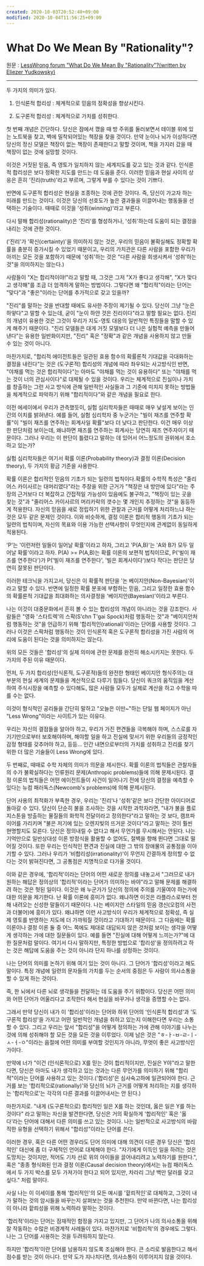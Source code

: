 ```yaml
---
created: 2020-10-03T20:52:40+09:00
modified: 2020-10-04T11:56:25+09:00
---
```


# What Do We Mean By "Rationality"?

원문 : [LessWrong forum "What Do We Mean By "Rationality"?(written by Eliezer Yudkowsky)](https://www.lesswrong.com/posts/RcZCwxFiZzE6X7nsv/what-do-we-mean-by-rationality-1)

-----------------

 
두 가지의 의미가 있다.

1. 인식론적 합리성 : 체계적으로 믿음의 정확성을 향상시킨다.

2. 도구론적 합리성 : 체계적으로 가치를 성취한다.

첫 번째 개념은 간단하다. 당신은 잠에서 깼을 때 방 주위를 둘러보면서 테이블 위에 있는 노트북을 찾고, 벽에 밀착되어있는 책장을 찾을 것이다. 만약 눈이나 뇌가 이상하다면 당신의 정신 모델은 책장이 없는 책장이 존재한다고 말할 것이며, 책을 가지러 갔을 때 책장이 없는 것에 실망할 것이다.

이것은 거짓된 믿음, 즉 영토가 일치하지 않는 세계지도를 갖고 있는 것과 같다. 인식론적 합리성은 보다 정확한 지도를 만드는 데 도움을 준다. 이러한 믿음과 현실 사이의 상응은 흔히 '진리(truth)'라고 부르며, 그렇게 부를 수 있다는 것이 기쁘다.

반면에 도구론적 합리성은 현실을 조종하는 것에 관한 것이다. 즉, 당신이 가고자 하는 미래를 만드는 것이다. 이것은 당신의 선호도가 높은 결과들을 이끌어내는 행동들을 선택하는 기술이다. 때때로 이것을 '성취(winning)'라고 부른다.

다시 말해 합리성(rationality)은 '진리'를 형성하거나, '성취'하는데 도움이 되는 결정을 내리는 것에 관한 것이다.

('진리'가 '확신(certainty)'을 의미하지 않는 것은, 우리의 믿음이 불확실해도 정확할 확률을 충분히 증가시킬 수 있었기 때문이고, 우리의 가치관은 다른 사람을 포함한 우리가 아끼는 모든 것을 포함하기 때문에 '성취'하는 것은 "다른 사람을 희생시켜서 '성취'하는 것"을 의미하지는 않는다.)

사람들이 "X는 합리적이야!"라고 말할 때, 그것은 그저 "X가 좋다고 생각해", "X가 맞다고 생각해"를 조금 더 엄격하게 말하는 방법이다. 그렇다면 왜 "합리적"이라는 단어는 "맞다"과 "좋은"이라는 단어를 추가적으로 갖고 있을까?

"진리"를 말하는 것을 반대할 때에도 유사한 주장이 제기될 수 있다. 당신이 그냥 "눈은 하얗다"고 말할 수 있는데, 굳이 "눈이 하얀 것은 진리이다"라고 말할 필요는 없다. 진리의 개념이 유용한 것은 그것이 우리가 지도-영토 대응의 일반적인 특징들을 말할 수 있게 해주기 때문이다. "진리 모델들은 대게 거짓 모델보다 더 나은 실험적 예측을 만들어낸다"는 유용한 일반화이지만, "진리" 혹은 "정확"과 같은 개념을 사용하지 않고 만들 수 있는 것이 아니다.

마찬가지로, "합리적 에이전트들은 일관된 효용 함수의 확률론적 기대값을 극대화하는 결정을 내린다"는 것은 (도구론적) 합리성의 개념에 따라 좌우되는 사고방식인 반면, "야채를 먹는 것은 합리적이다"는 아마도 "야채를 먹는 것이 유용하다" 또는 "야채를 먹는 것이 너의 관심사이다"로 대체될 수 있을 것이다. 우리는 체계적으로 진실이나 가치를 창출하는 그런 사고 방식에 관해 일반적인 사실들과 그 기준에 미치지 못하는 방법들을 체계적으로 파악하기 위해 "합리적이다"와 같은 개념을 필요로 한다.

이전 에세이에서 우리가 관측했듯이, 실험 심리학자들은 때때로 매우 낯설게 보이는 인간의 이치를 밝혀낸다. 예를 들어, 실험 심리학자 중 누군가는 "빌이 재즈를 연주할 확률"이 "빌이 재즈를 연주하는 회계사일 확률"보다 더 낮다고 판단한다. 이건 매우 이상한 판단처럼 보이는데, 왜냐하면 재즈를 연주하는 회계사는 당연히 재즈 연주자이기 때문이다. 그러나 우리는 이 판단이 틀렸다고 말하는 데 있어서 어느정도의 권위에서 호소하고 있는가?

실험 심리학자들은 여기서 확률 이론(Probability theory)과 결정 이론(Decision theory), 두 가지의 황금 기준을 사용한다.

확률 이론은 합리적인 믿음의 기초가 되는 일련의 법칙이다.확률의 수학적 특성은 "줄리어스 카이사르는 대머리였다"라는 주장을 위한 근거가 "책장은 내 방안에 있다"라는 주장의 근거보다 더 복잡하고 간접적일 가능성이 있음에도 불구하고, "책장이 있는 곳을 찾는 것"과 "줄리어스 카이사르의 머리카락의 갯수는 몇 개인지 추정하는 것"을 동등하게 적용한다. 자신의 믿음을 새로 정립하기 위한 관찰과 근거를 어떻게 처리하느냐 하는 것은 모두 같은 문제인 것이다. 이와 비슷하게, 결정 이론은 합리적 행동의 기초가 되는 일련의 법칙이며, 자신의 목표와 이용 가능한 선택사항이 무엇인지에 관계없이 동일하게 적용된다.

'P'는 '이런저런 일들이 일어날 확률'이라고 하자, 그리고 'P(A,B)'는 'A와 B가 모두 일어날 확률'이라고 하자. P(A) >= P(A,B)는 확률 이론의 보편적 법칙이므로, P('빌이 재즈를 연주한다')가 P('빌이 재즈를 연주한다', '빌은 회계사이다')보다 작다는 판단은 당연히 잘못된 판단이다.

이러한 테크닉을 가지고서, 당신은 이 확률적 판단을 '논 베이지안(Non-Bayesian)'이라고 말할 수 있다. 반면에 일정한 확률 분포에 부합하는 믿음, 그리고 일정한 효용 함수의 확률론적 기대값을 최대화하는 의사결정을 '베이지안(Bayesian)'이라고 부른다.

나는 이것이 대중문화에서 흔히 볼 수 있는 합리성의 개념이 아니라는 것을 강조한다. 사람들은 "영화 '스타트렉'의 스팍(S'chn T'gai Spock)처럼 행동하는 것"과 "베이지안처럼 행동하는 것"을 언급하기 위해 '합리적인(rational)'이라는 단어를 사용할 것이다. 그러나 이것은 스팍처럼 행동하는 것이 인식론적 혹은 도구론적 합리성을 가진 사람의 머리에 도움이 된다는 것을 의미하지는 않는다.

위의 모든 것들은 '합리성'의 실제 의미에 관한 문제를 완전히 해소시키지는 못한다. 두 가지의 주된 이유 때문이다.

먼저, 두 가지 합리성(인식론적, 도구론적)들의 완전한 형태인 베이지안 형식주의는 대부분의 현실 세계의 문제들을 계산적으로 다루기 힘들다. 당신이 쿼크의 움직임을 계산하여 주식시장을 예측할 수 있다해도, 많은 사람들 모두가 실제로 계산을 하고 수학을 따를 수는 없다.

이것이 형식적인 공리들을 간단히 말하고 "오늘은 이만~"하는 단일 웹 페이지가 아닌 "Less Wrong"이라는 사이트가 있는 이유다.

우리는 자신의 결점들을 알아야 하고, 우리가 가진 편견들을 극복해야 하며, 스스로를 자기기만으로부터 보호해야하며, 해야할 일을 하고 진실에 맞서기 위한 우리들의 긍정적인 감정 형태를 갖추어야 하고, 등등... 인간 내면으로부터의 가치를 성취하고 진리를 찾기 위한 더 많은 기술들이 Less Wrong에 있다.

두 번째로, 때때로 수학 자체의 의미가 의문을 제시한다. 확률 이론의 법칙들은 관찰자들의 수가 불확실하다는 인류원리 문제(Anthropic problems)들에 의해 문제시된다. 결정 이론의 법칙들은 어떤 에이전트들이 사건이 일어나기 전에 당신의 결정을 예측할 수 있다는 뉴컴 패러독스(Newcomb's problems)에 의해 문제시된다.

단어 사용의 최적화가 부족한 경우, 우리는 '진리'나 '성취'같은 보다 간단한 아이디어로 돌아갈 수 있다. 당신이 단순히 불을 조사하는 것을 시작한 과학자라면, "내가 불을 플로지스톤을 방출하는 물질들의 화학적 전달이라고 정의한다"라고 말하는 것 보다, 캠프파이어를 가리키며 "불은 저기에 있는 오렌지빛의 뜨거운 것이다"라고 말하는 것이 훨씬 현명할지도 모른다. 당신은 정의내릴 수 없다고 해서 무언가를 무시해서는 안된다. 나는 기억만으로 일반상대성 이론 방정식을 활용할 수 없어도, 절벽을 향해 뛴다면  그대로 떨어질 것이다. 또한 우리는 인식적인 편견과 진실에 대한 그 밖의 장애물의 공통점을 이야기할 수 있다. 그러나 우리가 '비합리성(irrationality)'이 무언지 간결하게 정의할 수 없다는 것이 밝혀진다면, 그 공통점은 치명적으로 다가올 것이다.

이와 같은 경우에, '합리적'이라는 단어의 어떤 새로운 정의를 내놓고서 "그러므로 내가 원하는 해답은 정의상의 '합리적'이라는 단어가 의미하는 바야"라고 말해 문제를 해결하려 하는 것은 헛된 일이다. 이것은 왜 누군가가 당신의 정의에 주의를 기울여야 하는가에 대한 의문을 제기한다. 난 확률 이론에 흥미가 없다. 왜냐하면 이것은 라플라스로부터 전해 내려오는 신성한 말들이기 때문이다. 나는 베이지안 스타일의 믿음 갱신(오컴의 사전과 더불어)에 흥미가 있다. 왜냐하면 이런 사고방식이 우리가 체계적으로 정확성, 즉 실제 영토를 반영하는 지도에 더 가까워질 것이라고 기대하기 때문이다. 그 다음에는 확률 이론이나 결정 이론 둘 중 어느 쪽에도 제대로 대답되지 않은 것처럼 보이는 생각을 어떻게 생각하는 가에 대한 질문들이 있다. 예를 들면 "진실에 대해 어떻게 느끼는가?"에 대한 질문처럼 말이다. 여기서 다시 말하지만, 특정한 방법으로 '합리성'을 정의하려고 하는 것은 해답에 도움을 주는 것이 아니라 단지 하나를 상정하는 것이다.

나는 단어의 의미를 논하기 위해 여기 있는 것이 아니다. 그 단어가 '합리성'이라고 해도 말이다. 특정 개념에 일련의 문자들의 가치를 두는 순서의 중점은 두 사람이 의사소통을 할 수 있게 하는 것이다.

즉, 한 뇌에서 다른 뇌로 생각들을 전달하는 데 도움을 주기 위함이다. 당신은 어떤 의미와 어떤 단어가 어울리다고 조작한다 해서 현실을 바꾸거나 생각을 증명할 수는 없다.

그래서 만약 당신이 내가 이 '합리성'이라는 단어와 하위 단어의 '인식론적 합리성'과 '도구론적 합리성'을 가지고 어떤 일반적인 개념을 취하고 있는지 이해한다면 우리는 소통할 수 있다. 그리고 우리는 앞서 "합리성"을 어떻게 정의하는 가에 관해 이야기를 나누는 것에 의해 성취해야 할 모든 것을 모든 것을 이루었다. 이제 남은 것은 "ㅎ-ㅏ-ㅂ-ㄹ-ㅣ-ㅅ-ㅓ-ㅇ"이라는 음절에 어떤 의미를 부여할 것인지가 아니라, 무엇이 좋은 사고방식인가이다.

만약에 너가 "이건 (인식론적으로) X를 믿는 것이 합리적이지만, 진실은 Y야"라고 말한다면, 당신은 아마도 내가  생각하고 있는 것과는 다른 무언가를 의미하기 위해 "합리적"이라는 단어를 사용하고 있는 것이다.('합리성'은 심사숙고하에 일관되어야 한다. 근거를 보는 '합리적으로(rationally)'와 당신의 뇌가 근거를 어떻게 처리하는 지를 생각하는 '합리적으로'는 각각의 다른 결과를 이끌어내서는 안 된다.)

마찬가지로. "내게 (도구론적으로) 합리적인 일은 X를 하는 것인데, 옳은 일은 Y를 하는 것이다" 라고 말하는 자신을 발견한다면, 당신은 거의 확실하게 '합리적인' 혹은 '옳다'라는 단어에 대해서 다른 의미를 쓰고 있는 것이다. 나는 일반적으로 사고방식의 바람직한 유형을 선택하기 위해서 "합리성"이라는 단어를 쓴다. 

이러한 경우, 혹은 다른 어떤 경우라도 단어 의미에 대해 의견이 다른 경우 당신은 '합리적인' 대신에 좀 더 구체적인 언어로 대체해야 한다. "자기에게 이득인 일을 하려는 것은 도망치는 것이지만, 적어도 기차 선로 위의 아이들을 끌어내리려고 노력하기를 원한다.", 혹은 "종종 형식화된 인과 결정 이론(Causal decision theory)에서는 뉴컴  패러독스에서 두 가지 박스를 모두 가져가야 한다고 되어 있지만, 차라리 그냥 백만 달러를 갖고 싶다." 처럼 말이다.

사실 나는 이 이세이를 통해 '합리적인'의 모든 예시를 '핱릐적인'로 대체하고, 그것이 내가 말하는 것의 암시들을 바꾸는지 살펴보는 것을 추천한다. 만약 바뀐다면, 나는 합리성이 아니라 핱릐성을 위해 노력하라 말하는 것이다.

'합리적'이라는 단어는 잠재적인 함정을 가지고 있지만, 그 단어가 나의 의사소통을 위해 잘 작동하는 수많은 비경계적 사례들이 있다. 마찬가지로 '비합리적'의 경우에도 그렇다. 나는 그 단어를 사용하는 것을 두려워하지 않는다.

하지만 '합리적'이란 단어를 남용하지 않도록 조심해야 한다.  큰 소리로 발음한다고 해서 점수를 받는 것이 아니다. 만약 도가 지나치다면, 의사소통이 이루어지지 않을 것이다.